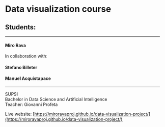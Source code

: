 # Data visualization course
## Students: 
***
#### Miro Rava

In collaboration with:

#### Stefano Billeter
#### Manuel Acquistapace
***
SUPSI  
Bachelor in Data Science and Artificial Intelligence <br>
Teacher: Giovanni Profeta

Live website: [https://miroravaproj.github.io/data-visualization-project/](https://miroravaproj.github.io/data-visualization-project/)
